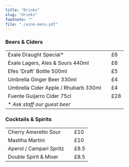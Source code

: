 ```yaml
---
title: "Drinks"
slug: "drinks"
footnote: ""
file: "./wine-menu.pdf"
---
```


### Beers & Ciders

|                                      |     |     |
| ------------------------------------ | --- | --- |
| Exale Draught Special\*              |     | £6  |
| Exale Lagers, Ales & Sours 440ml     |     | £6  |
| Efes 'Draft' Bottle 500ml            |     | £5  |
| Umbrella Ginger Beer 330ml           |     | £4  |
| Umbrella Cider Apple / Rhubarb 330ml |     | £4  |
| Fuente Guijarro Cider 75cl           |     | £28 |
| \* _Ask staff our guest beer_        |     |     |

### Cocktails & Spirits

|                         |     |      |
| ----------------------- | --- | ---- |
| Cherry Ameretto Sour    |     | £10  |
| Mastiha Martini         |     | £10  |
| Aperol / Campari Spritz |     | £8.5 |
| Double Spirit & Mixer   |     | £8.5 |
